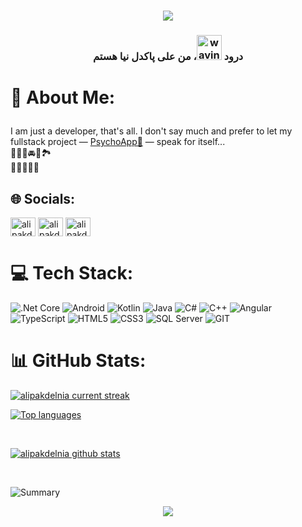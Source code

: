 <div>
<h1 align="center">
    <img src="https://readme-typing-svg.herokuapp.com/?font=Righteous&size=35&center=true&vCenter=true&width=500&height=70&duration=5000&lines=Hi+,+I'm+Ali+Pakdelnia;Developer;" />
</h1>
<h3 align="center" class="color=text-primary;">درود <img src="https://user-images.githubusercontent.com/72663882/171687151-bb31c996-c9d2-49c8-b593-734946893b23.gif" alt="waving hand gif" aria-hidden="true" width="40" />، من علی پاکدل نیا هستم </h3>
</div>

# <p align="left">💫 About Me: </p>
I am just a developer, that's all. I don't say much and prefer to let my fullstack project — [PsychoApp🧠](https://github.com/alipakdelnia/psychoApp) — speak for itself...  
🎼🧑‍💻🚘📸🏞️ <br>
🎹🎹🎹🎹🎹 <br>




## 🌐 Socials:
<p align="left">
<a href="https://www.linkedin.com/in/ali-pakdelnia" target="blank"><img align="center" src="https://raw.githubusercontent.com/rahuldkjain/github-profile-readme-generator/master/src/images/icons/Social/linked-in-alt.svg" alt="ali pakdelnia" height="30" width="40" /></a>
<a href="https://stackoverflow.com/users/22346402/ali-pakdelnia" target="blank"><img align="center" src="https://raw.githubusercontent.com/rahuldkjain/github-profile-readme-generator/master/src/images/icons/Social/stack-overflow.svg" alt="ali pakdelnia" height="30" width="40" /></a>
<a href="https://t.me/Ali_pakdelnia" target="blank"><img align="center" src="https://upload.wikimedia.org/wikipedia/commons/8/83/Telegram_2019_Logo.svg" alt="ali pakdelnia" height="30" width="40" /></a>
</p>

# 💻 Tech Stack:
![.Net Core](https://img.shields.io/badge/.NET%20Core-%235C2D91.svg?style=for-the-badge&logo=dotnet&logoColor=white) 
![Android](https://img.shields.io/badge/android-%233DDC84.svg?style=for-the-badge&logo=android&logoColor=white) 
![Kotlin](https://img.shields.io/badge/kotlin-%230095D5.svg?style=for-the-badge&logo=kotlin&logoColor=white) 
![Java](https://img.shields.io/badge/java-%23ED8B00.svg?style=for-the-badge&logo=java&logoColor=white) 
![C#](https://img.shields.io/badge/c%23-%23239120.svg?style=for-the-badge&logo=c-sharp&logoColor=white) 
![C++](https://img.shields.io/badge/c++-%2300599C.svg?style=for-the-badge&logo=c%2B%2B&logoColor=white)
![Angular](https://img.shields.io/badge/angular-%23DD0031.svg?style=for-the-badge&logo=angular&logoColor=white) 
![TypeScript](https://img.shields.io/badge/typescript-%23007ACC.svg?style=for-the-badge&logo=typescript&logoColor=white)
![HTML5](https://img.shields.io/badge/html5-%23E34F26.svg?style=for-the-badge&logo=html5&logoColor=white) 
![CSS3](https://img.shields.io/badge/css3-%231572B6.svg?style=for-the-badge&logo=css3&logoColor=white) 
![SQL Server](https://img.shields.io/badge/Microsoft%20SQL%20Server-%23CC2927.svg?style=for-the-badge&logo=microsoft%20sql%20server&logoColor=white) 
![GIT](https://img.shields.io/badge/GIT-E44C30?style=flat-square&logo=GIT&logoColor=white)


# 📊 GitHub Stats:

[![alipakdelnia current streak](https://streak-stats.demolab.com/?user=alipakdelnia&count_private=true&theme=blue-green&title_color=00b3ff)](#)

 [![Top languages](https://github-readme-mwendwa.vercel.app/api/top-langs/?username=alipakdelnia&layout=compact&count_private=true&theme=blue-green&title_color=00b3ff)](#)

<br />

[![alipakdelnia github stats](https://bad-apple-github-readme.vercel.app/api?username=alipakdelnia&show_icons=true&count_private=true&line_height=20&icon_color=00b3ff&theme=blue-green&title_color=00b3ff)](#)

 <br />
 

![Summary](https://github-profile-summary-cards.vercel.app/api/cards/profile-details?username=alipakdelnia&theme=react)



<p align="center">
     <img src="https://capsule-render.vercel.app/api?type=waving&color=gradient&height=150&section=footer"/>
</p>
<!-- Proudly created with GPRM ( https://gprm.itsvg.in ) -->
